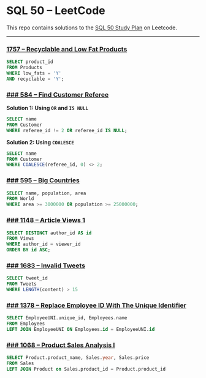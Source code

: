 # SQL 50 – LeetCode  
This repo contains solutions to the [SQL 50 Study Plan](https://leetcode.com/studyplan/top-sql-50/) on Leetcode.

---

### [1757 – Recyclable and Low Fat Products](https://leetcode.com/problems/recyclable-and-low-fat-products/?envType=study-plan-v2&envId=top-sql-50)
```sql
SELECT product_id
FROM Products
WHERE low_fats = 'Y'
AND recyclable = 'Y';
```

### [### 584 – Find Customer Referee](https://leetcode.com/problems/find-customer-referee/description/?envType=study-plan-v2&envId=top-sql-50)

**Solution 1: Using `OR` and `IS NULL`**  
```sql
SELECT name  
FROM Customer  
WHERE referee_id != 2 OR referee_id IS NULL;
```

**Solution 2: Using `COALESCE`**
```sql
SELECT name  
FROM Customer  
WHERE COALESCE(referee_id, 0) <> 2;
```

### [### 595 – Big Countries](https://leetcode.com/problems/big-countries/description/?envType=study-plan-v2&envId=top-sql-50)
```sql
SELECT name, population, area
FROM World
WHERE area >= 3000000 OR population >= 25000000;
```

### [### 1148 – Article Views 1](https://leetcode.com/problems/article-views-i/description/?envType=study-plan-v2&envId=top-sql-50)
```sql
SELECT DISTINCT author_id AS id
FROM Views
WHERE author_id = viewer_id
ORDER BY id ASC;
```

### [### 1683 – Invalid Tweets](https://leetcode.com/problems/invalid-tweets/description/?envType=study-plan-v2&envId=top-sql-50)
```sql
SELECT tweet_id
FROM Tweets
WHERE LENGTH(content) > 15
```

### [### 1378 – Replace Employee ID With The Unique Identifier](https://leetcode.com/problems/replace-employee-id-with-the-unique-identifier/description/?envType=study-plan-v2&envId=top-sql-50)
```sql
SELECT EmployeeUNI.unique_id, Employees.name
FROM Employees
LEFT JOIN EmployeeUNI ON Employees.id = EmployeeUNI.id
```

### [### 1068 – Product Sales Analysis I](https://leetcode.com/problems/product-sales-analysis-i/description/?envType=study-plan-v2&envId=top-sql-50)
```sql
SELECT Product.product_name, Sales.year, Sales.price
FROM Sales
LEFT JOIN Product on Sales.product_id = Product.product_id
```